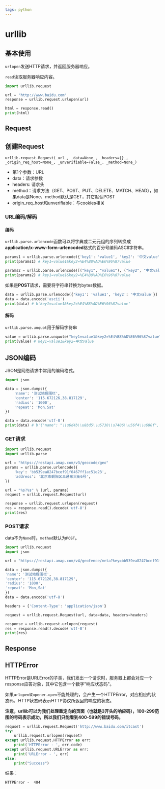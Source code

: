 ```yaml
---
tags: python
---
```


# urllib

## 基本使用

`urlopen`发送HTTP请求，并返回服务器响应。

`read`读取服务器响应内容。

```python
import urllib.request

url = 'http://www.baidu.com'
response = urllib.request.urlopen(url)

html = response.read()
print(html)
```

## Request

## 创建Request

```
urllib.request.Request(_url_, _data=None_, _headers={}_, _origin_req_host=None_, _unverifiable=False_, _method=None_)
```

- 第1个参数：URL
- data：请求参数
- headers: 请求头
- method：请求方法（GET、POST、PUT、DELETE、MATCH、HEAD），如果data是None，method默认是GET，其它默认POST
- origin_req_host和unverifiable：与cookies相关

### URL编码/解码

#### 编码

`urllib.parse.urlencode`函数可以将字典或二元元组的序列转换成**application/x-www-form-urlencoded**格式的百分号编码ASCII字符串。

```python
params1 = urllib.parse.urlencode({'key1': 'value1', 'key2': '中文value'})
print(params1) # key1=value1&key2=%E4%B8%AD%E6%96%87value

params2 = urllib.parse.urlencode([("key1", "value1"), ("key2", "中文value")])
print(params2) # key1=value1&key2=%E4%B8%AD%E6%96%87value
```

如果是**POST**请求，需要将字符串转换为bytes数据。

```python
data = urllib.parse.urlencode({'key1': 'value1', 'key2': '中文value'})
data = data.encode('ascii')
print(data) # b'key1=value1&key2=%E4%B8%AD%E6%96%87value'
```

#### 解码

`urllib.parse.unquot`用于解码字符串

```python
value = urllib.parse.unquote("key1=value1&key2=%E4%B8%AD%E6%96%87value")
print(value) # key1=value1&key2=中文value
```

## JSON编码

JSON是网络请求中常用的编码格式。

```python
import json

data = json.dumps({
	'name': '测试地理围栏',
	'center': '115.672126,38.817129',
	'radius': '1000',
	'repeat': 'Mon,Sat'
})

data = data.encode('utf-8')
print(data) # b'{"name": "\\u6d4b\\u8bd5\\u5730\\u7406\\u56f4\\u680f", "center": "115.672126,38.817129", "radius": "1000", "repeat": "Mon,Sat"}'
```

### GET请求

```python
import urllib.request
import urllib.parse

url = "https://restapi.amap.com/v3/geocode/geo"
params = urllib.parse.urlencode({
	'key': 'bb539ea8247bcef91f0467ff1ac51e23',
	'address': '北京市朝阳区阜通东大街6号',
})

url = "%s?%s" % (url, params)
request = urllib.request.Request(url)

response = urllib.request.urlopen(request)
res = response.read().decode('utf-8')
print(res)
```

### POST请求

data不为`None`时，`method`默认为`POST`。

```python
import urllib.request
import json

url = "https://restapi.amap.com/v4/geofence/meta?key=bb539ea8247bcef91f0467ff1ac51e23"

data = json.dumps({
'name': '测试地理围栏',
'center': '115.672126,38.817129',
'radius': '1000',
'repeat': 'Mon,Sat'
})
data = data.encode('utf-8')

headers = {'Content-Type': 'application/json'}

request = urllib.request.Request(url, data=data, headers=headers)

response = urllib.request.urlopen(request)
res = response.read().decode('utf-8')
print(res)
```

## Response



## HTTPError

HTTPError是URLError的子类，我们发出一个请求时，服务器上都会对应一个response应答对象，其中它包含一个数字"响应状态码"。

如果`urlopen或opener.open`不能处理的，会产生一个HTTPError，对应相应的状态码，HTTP状态码表示HTTP协议所返回的响应的状态。

**注意，urllib可以为我们处理重定向的页面（也就是3开头的响应码），100-299范围的号码表示成功，所以我们只能看到400-599的错误号码。**

```python
requset = urllib.request.Request('http://www.baidu.com/itcast')
try:
	urllib.request.urlopen(requset)
except urllib.request.HTTPError as err:
	print('HTTPError - ', err.code)
except urllib.request.URLError as err:
	print('URLError - ', err)
else:
	print("Success")
```

结果：

```
HTTPError -  404
```